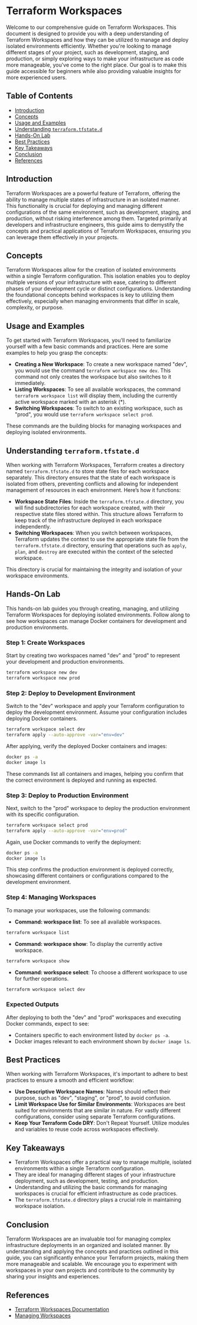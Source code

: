# Terraform Workspaces

Welcome to our comprehensive guide on Terraform Workspaces. This document is designed to provide you with a deep understanding of Terraform Workspaces and how they can be utilized to manage and deploy isolated environments efficiently. Whether you're looking to manage different stages of your project, such as development, staging, and production, or simply exploring ways to make your infrastructure as code more manageable, you've come to the right place. Our goal is to make this guide accessible for beginners while also providing valuable insights for more experienced users.

## Table of Contents

- [Introduction](#introduction)
- [Concepts](#concepts)
- [Usage and Examples](#usage-and-examples)
- [Understanding `terraform.tfstate.d`](#understanding-terraformtfstated)
- [Hands-On Lab](#hands-on-lab)
- [Best Practices](#best-practices)
- [Key Takeaways](#key-takeaways)
- [Conclusion](#conclusion)
- [References](#references)

## Introduction

Terraform Workspaces are a powerful feature of Terraform, offering the ability to manage multiple states of infrastructure in an isolated manner. This functionality is crucial for deploying and managing different configurations of the same environment, such as development, staging, and production, without risking interference among them. Targeted primarily at developers and infrastructure engineers, this guide aims to demystify the concepts and practical applications of Terraform Workspaces, ensuring you can leverage them effectively in your projects.

## Concepts

Terraform Workspaces allow for the creation of isolated environments within a single Terraform configuration. This isolation enables you to deploy multiple versions of your infrastructure with ease, catering to different phases of your development cycle or distinct configurations. Understanding the foundational concepts behind workspaces is key to utilizing them effectively, especially when managing environments that differ in scale, complexity, or purpose.

## Usage and Examples

To get started with Terraform Workspaces, you'll need to familiarize yourself with a few basic commands and practices. Here are some examples to help you grasp the concepts:

- **Creating a New Workspace**: To create a new workspace named "dev", you would use the command `terraform workspace new dev`. This command not only creates the workspace but also switches to it immediately.
- **Listing Workspaces**: To see all available workspaces, the command `terraform workspace list` will display them, including the currently active workspace marked with an asterisk (*).
- **Switching Workspaces**: To switch to an existing workspace, such as "prod", you would use `terraform workspace select prod`.

These commands are the building blocks for managing workspaces and deploying isolated environments.

## Understanding `terraform.tfstate.d`

When working with Terraform Workspaces, Terraform creates a directory named `terraform.tfstate.d` to store state files for each workspace separately. This directory ensures that the state of each workspace is isolated from others, preventing conflicts and allowing for independent management of resources in each environment. Here’s how it functions:

- **Workspace State Files**: Inside the `terraform.tfstate.d` directory, you will find subdirectories for each workspace created, with their respective state files stored within. This structure allows Terraform to keep track of the infrastructure deployed in each workspace independently.
- **Switching Workspaces**: When you switch between workspaces, Terraform updates the context to use the appropriate state file from the `terraform.tfstate.d` directory, ensuring that operations such as `apply`, `plan`, and `destroy` are executed within the context of the selected workspace.

This directory is crucial for maintaining the integrity and isolation of your workspace environments.

## Hands-On Lab

This hands-on lab guides you through creating, managing, and utilizing Terraform Workspaces for deploying isolated environments. Follow along to see how workspaces can manage Docker containers for development and production environments.

### Step 1: Create Workspaces

Start by creating two workspaces named "dev" and "prod" to represent your development and production environments.

```bash
terraform workspace new dev
terraform workspace new prod
```

### Step 2: Deploy to Development Environment

Switch to the "dev" workspace and apply your Terraform configuration to deploy the development environment. Assume your configuration includes deploying Docker containers.

```bash
terraform workspace select dev
terraform apply --auto-approve -var="env=dev"
```

After applying, verify the deployed Docker containers and images:

```bash
docker ps -a
docker image ls
```

These commands list all containers and images, helping you confirm that the correct environment is deployed and running as expected.

### Step 3: Deploy to Production Environment

Next, switch to the "prod" workspace to deploy the production environment with its specific configuration.

```bash
terraform workspace select prod
terraform apply --auto-approve -var="env=prod"
```

Again, use Docker commands to verify the deployment:

```bash
docker ps -a
docker image ls
```

This step confirms the production environment is deployed correctly, showcasing different containers or configurations compared to the development environment.

### Step 4: Managing Workspaces

To manage your workspaces, use the following commands:

- **Command: workspace list**: To see all available workspaces.
  
```bash
terraform workspace list
```

- **Command: workspace show**: To display the currently active workspace.

```bash
terraform workspace show
```

- **Command: workspace select**: To choose a different workspace to use for further operations.

```bash
terraform workspace select dev
```

### Expected Outputs

After deploying to both the "dev" and "prod" workspaces and executing Docker commands, expect to see:

- Containers specific to each environment listed by `docker ps -a`.
- Docker images relevant to each environment shown by `docker image ls`.

## Best Practices

When working with Terraform Workspaces, it's important to adhere to best practices to ensure a smooth and efficient workflow:

- **Use Descriptive Workspace Names**: Names should reflect their purpose, such as "dev", "staging", or "prod", to avoid confusion.
- **Limit Workspace Use for Similar Environments**: Workspaces are best suited for environments that are similar in nature. For vastly different configurations, consider using separate Terraform configurations.
- **Keep Your Terraform Code DRY**: Don't Repeat Yourself. Utilize modules and variables to reuse code across workspaces effectively.

## Key Takeaways

- Terraform Workspaces offer a practical way to manage multiple, isolated environments within a single Terraform configuration.
- They are ideal for managing different stages of your infrastructure deployment, such as development, testing, and production.
- Understanding and utilizing the basic commands for managing workspaces is crucial for efficient infrastructure as code practices.
- The `terraform.tfstate.d` directory plays a crucial role in maintaining workspace isolation.

## Conclusion

Terraform Workspaces are an invaluable tool for managing complex infrastructure deployments in an organized and isolated manner. By understanding and applying the concepts and practices outlined in this guide, you can significantly enhance your Terraform projects, making them more manageable and scalable. We encourage you to experiment with workspaces in your own projects and contribute to the community by sharing your insights and experiences.

## References

- [Terraform Workspaces Documentation](https://developer.hashicorp.com/terraform/language/state/workspaces)
- [Managing Workspaces](https://developer.hashicorp.com/terraform/cli/workspaces)
